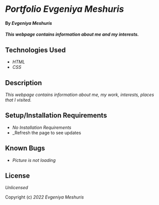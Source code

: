 # _Portfolio Evgeniya Meshuris_

#### By _**Evgeniya Meshuris**_

#### _This webpage contains information about me and my interests._

## Technologies Used

* _HTML_
* _CSS_

## Description

_This webpage contains information about me, my work, interests, places that I visited._

## Setup/Installation Requirements

* _No Installation Requirements_
* _Refresh the page to see updates


## Known Bugs

* _Picture is not loading_

## License

_Unlicensed_

Copyright (c) _2022_ _Evgeniya Meshuris_
